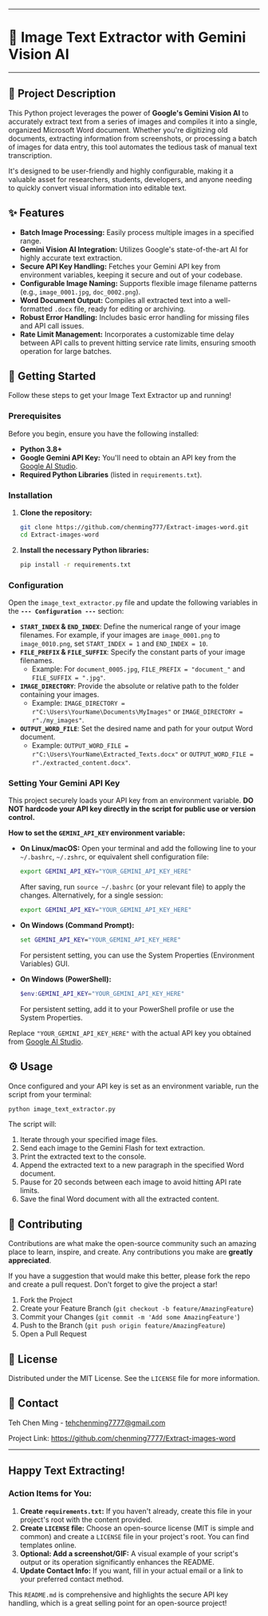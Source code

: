 -----

# 📸 Image Text Extractor with Gemini Vision AI

-----

## 🌟 Project Description

This Python project leverages the power of **Google's Gemini Vision AI** to accurately extract text from a series of images and compiles it into a single, organized Microsoft Word document. Whether you're digitizing old documents, extracting information from screenshots, or processing a batch of images for data entry, this tool automates the tedious task of manual text transcription.

It's designed to be user-friendly and highly configurable, making it a valuable asset for researchers, students, developers, and anyone needing to quickly convert visual information into editable text.

## ✨ Features

  * **Batch Image Processing:** Easily process multiple images in a specified range.
  * **Gemini Vision AI Integration:** Utilizes Google's state-of-the-art AI for highly accurate text extraction.
  * **Secure API Key Handling:** Fetches your Gemini API key from environment variables, keeping it secure and out of your codebase.
  * **Configurable Image Naming:** Supports flexible image filename patterns (e.g., `image_0001.jpg`, `doc_0002.png`).
  * **Word Document Output:** Compiles all extracted text into a well-formatted `.docx` file, ready for editing or archiving.
  * **Robust Error Handling:** Includes basic error handling for missing files and API call issues.
  * **Rate Limit Management:** Incorporates a customizable time delay between API calls to prevent hitting service rate limits, ensuring smooth operation for large batches.

## 🚀 Getting Started

Follow these steps to get your Image Text Extractor up and running\!

### Prerequisites

Before you begin, ensure you have the following installed:

  * **Python 3.8+**
  * **Google Gemini API Key:** You'll need to obtain an API key from the [Google AI Studio](https://aistudio.google.com/app/apikey).
  * **Required Python Libraries** (listed in `requirements.txt`).

### Installation

1.  **Clone the repository:**

    ```bash
    git clone https://github.com/chenming777/Extract-images-word.git
    cd Extract-images-word
    ```

2.  **Install the necessary Python libraries:**

    ```bash
    pip install -r requirements.txt
    ```

### Configuration

Open the `image_text_extractor.py` file and update the following variables in the **`--- Configuration ---`** section:

  * **`START_INDEX` & `END_INDEX`**: Define the numerical range of your image filenames. For example, if your images are `image_0001.png` to `image_0010.png`, set `START_INDEX = 1` and `END_INDEX = 10`.
  * **`FILE_PREFIX` & `FILE_SUFFIX`**: Specify the constant parts of your image filenames.
      * Example: For `document_0005.jpg`, `FILE_PREFIX = "document_"` and `FILE_SUFFIX = ".jpg"`.
  * **`IMAGE_DIRECTORY`**: Provide the absolute or relative path to the folder containing your images.
      * Example: `IMAGE_DIRECTORY = r"C:\Users\YourName\Documents\MyImages"` or `IMAGE_DIRECTORY = r"./my_images"`.
  * **`OUTPUT_WORD_FILE`**: Set the desired name and path for your output Word document.
      * Example: `OUTPUT_WORD_FILE = r"C:\Users\YourName\Extracted_Texts.docx"` or `OUTPUT_WORD_FILE = r"./extracted_content.docx"`.

### Setting Your Gemini API Key

This project securely loads your API key from an environment variable. **DO NOT hardcode your API key directly in the script for public use or version control.**

**How to set the `GEMINI_API_KEY` environment variable:**

  * **On Linux/macOS:**
    Open your terminal and add the following line to your `~/.bashrc`, `~/.zshrc`, or equivalent shell configuration file:

    ```bash
    export GEMINI_API_KEY="YOUR_GEMINI_API_KEY_HERE"
    ```

    After saving, run `source ~/.bashrc` (or your relevant file) to apply the changes.
    Alternatively, for a single session:

    ```bash
    export GEMINI_API_KEY="YOUR_GEMINI_API_KEY_HERE"
    ```

  * **On Windows (Command Prompt):**

    ```cmd
    set GEMINI_API_KEY="YOUR_GEMINI_API_KEY_HERE"
    ```

    For persistent setting, you can use the System Properties (Environment Variables) GUI.

  * **On Windows (PowerShell):**

    ```powershell
    $env:GEMINI_API_KEY="YOUR_GEMINI_API_KEY_HERE"
    ```

    For persistent setting, add it to your PowerShell profile or use the System Properties.

Replace `"YOUR_GEMINI_API_KEY_HERE"` with the actual API key you obtained from [Google AI Studio](https://aistudio.google.com/app/apikey).

## ⚙️ Usage

Once configured and your API key is set as an environment variable, run the script from your terminal:

```bash
python image_text_extractor.py
```

The script will:

1.  Iterate through your specified image files.
2.  Send each image to the Gemini Flash for text extraction.
3.  Print the extracted text to the console.
4.  Append the extracted text to a new paragraph in the specified Word document.
5.  Pause for 20 seconds between each image to avoid hitting API rate limits.
6.  Save the final Word document with all the extracted content.


## 🤝 Contributing

Contributions are what make the open-source community such an amazing place to learn, inspire, and create. Any contributions you make are **greatly appreciated**.

If you have a suggestion that would make this better, please fork the repo and create a pull request. Don't forget to give the project a star\!

1.  Fork the Project
2.  Create your Feature Branch (`git checkout -b feature/AmazingFeature`)
3.  Commit your Changes (`git commit -m 'Add some AmazingFeature'`)
4.  Push to the Branch (`git push origin feature/AmazingFeature`)
5.  Open a Pull Request

## 📄 License

Distributed under the MIT License. See the `LICENSE` file for more information.

## 📧 Contact

Teh Chen Ming - tehchenming7777@gmail.com

Project Link: https://github.com/chenming7777/Extract-images-word

-----

## **Happy Text Extracting\!**

### Action Items for You:

1.  **Create `requirements.txt`:** If you haven't already, create this file in your project's root with the content provided.
2.  **Create `LICENSE` file:** Choose an open-source license (MIT is simple and common) and create a `LICENSE` file in your project's root. You can find templates online.
3.  **Optional: Add a screenshot/GIF:** A visual example of your script's output or its operation significantly enhances the README.
4.  **Update Contact Info:** If you want, fill in your actual email or a link to your preferred contact method.

This `README.md` is comprehensive and highlights the secure API key handling, which is a great selling point for an open-source project\!
